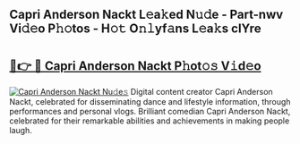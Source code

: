 ## Capri Anderson Nackt L𝚎a𝚔ed N𝚞𝚍e - Part-nwv Vi𝚍𝚎o P𝚑𝚘tos - H𝚘𝚝 O𝚗𝚕yf𝚊ns L𝚎a𝚔s cIYre

# <h2><a href="http://kfeajz.oniu.top/?m=Capri+Anderson+Nackt">🔗👉 🔴 Capri Anderson Nackt P𝚑ot𝚘𝚜 V𝚒d𝚎o</a></h2>

[![Capri Anderson Nackt Nu𝚍e𝚜](https://i.imgur.com/0qMVB7G.gif)](http://kfeajz.oniu.top/?m=Capri+Anderson+Nackt)
Digital content creator Capri Anderson Nackt, celebrated for disseminating dance and lifestyle information, through performances and personal vlogs. Brilliant comedian Capri Anderson Nackt, celebrated for their remarkable abilities and achievements in making people laugh.  
